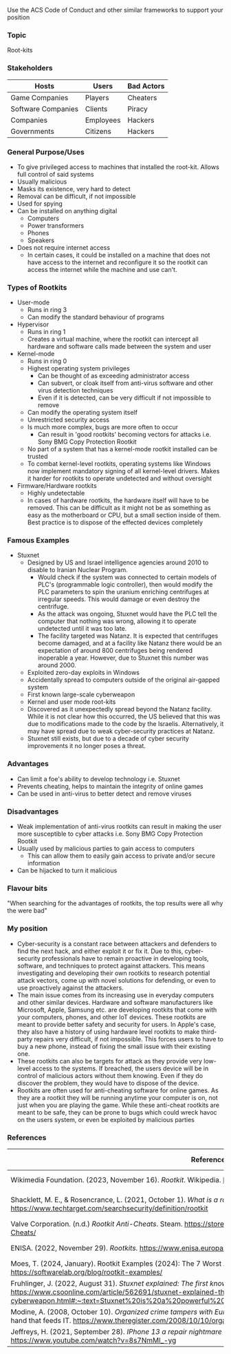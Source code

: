 Use the ACS Code of Conduct and other similar frameworks to support your position




### **Topic**
Root-kits

### **Stakeholders**
| Hosts              | Users     | Bad Actors |
| ------------------ | --------- | ---------- |
| Game Companies     | Players   | Cheaters   |
| Software Companies | Clients   | Piracy     |
| Companies          | Employees | Hackers    |
| Governments        | Citizens  | Hackers           |

### General Purpose/Uses
* To give privileged access to machines that installed the root-kit. Allows full control of said systems
* Usually malicious
* Masks its existence, very hard to detect
* Removal can be difficult, if not impossible
* Used for spying
* Can be installed on anything digital
	* Computers
	* Power transformers
	* Phones
	* Speakers
* Does not require internet access
	* In certain cases, it could be installed on a machine that does not have access to the internet and reconfigure it so the rootkit can access the internet while the machine and use can't.

### Types of Rootkits
* User-mode
	* Runs in ring 3
	* Can modify the standard behaviour of programs
* Hypervisor
	* Runs in ring 1
	* Creates a virtual machine, where the rootkit can intercept all hardware and software calls made between the system and user
* Kernel-mode
	* Runs in ring 0
	* Highest operating system privileges
		* Can be thought of as exceeding administrator access
		* Can subvert, or cloak itself from anti-virus software and other virus detection techniques
		* Even if it is detected, can be very difficult if not impossible to remove
	* Can modify the operating system itself
	* Unrestricted security access
	* Is much more complex, bugs are more often to occur
		* Can result in 'good rootkits' becoming vectors for attacks i.e. Sony BMG Copy Protection Rootkit
	* No part of a system that has a kernel-mode rootkit installed can be trusted
	* To combat kernel-level rootkits, operating systems like Windows now implement mandatory signing of all kernel-level drivers. Makes it harder for rootkits to operate undetected and without oversight
* Firmware/Hardware rootkits
	* Highly undetectable
	* In cases of hardware rootkits, the hardware itself will have to be removed. This can be difficult as it might not be as something as easy as the motherboard or CPU, but a small section inside of them. Best practice is to dispose of the effected devices completely

### Famous Examples
* Stuxnet
	* Designed by US and Israel intelligence agencies around 2010 to disable to Iranian Nuclear Program. 
		* Would check if the system was connected to certain models of PLC's (programmable logic controller), then would modify the PLC parameters to spin the uranium enriching centrifuges at irregular speeds. This would damage or even destroy the centrifuge.
		* As the attack was ongoing, Stuxnet would have the PLC tell the computer that nothing was wrong, allowing it to operate undetected until it was too late.
		* The facility targeted was Natanz. It is expected that centrifuges become damaged, and at a facility like Natanz there would be an expectation of around 800 centrifuges being rendered inoperable a year. However, due to Stuxnet this number was around 2000.
	* Exploited zero-day exploits in Windows
	* Accidentally spread to computers outside of the original air-gapped system
	* First known large-scale cyberweapon
	* Kernel and user mode root-kits
	* Discovered as it unexpectedly spread beyond the Natanz facility. While it is not clear how this occurred, the US believed that this was due to modifications made to the code by the Israelis. Alternatively, it may have spread due to weak cyber-security practices at Natanz.
	* Stuxnet still exists, but due to a decade of cyber security improvements it no longer poses a threat.

### **Advantages**
* Can limit a foe's ability to develop technology i.e. Stuxnet
* Prevents cheating, helps to maintain the integrity of online games
* Can be used in anti-virus to better detect and remove viruses

### **Disadvantages**
* Weak implementation of anti-virus rootkits can result in making the user more susceptible to cyber attacks i.e. Sony BMG Copy Protection Rootkit
* Usually used by malicious parties to gain access to computers
	* This can allow them to easily gain access to private and/or secure information
* Can be hijacked to turn it malicious

### Flavour bits
"When searching for the advantages of rootkits, the top results were all why the were bad"

### My position
* Cyber-security is a constant race between attackers and defenders to find the next hack, and either exploit it or fix it. Due to this, cyber-security professionals have to remain proactive in developing tools, software, and techniques to protect against attackers. This means investigating and developing their own rootkits to research potential attack vectors, come up with novel solutions for defending, or even to use proactively against the attackers.
* The main issue comes from its increasing use in everyday computers and other similar devices. Hardware and software manufacturers like Microsoft, Apple, Samsung etc. are developing rootkits that come with your computers, phones, and other IoT devices. These rootkits are meant to provide better safety and security for users. In Apple's case, they also have a history of using hardware level rootkits to make third-party repairs very difficult, if not impossible. This forces users to have to buy a new phone, instead of fixing the small issue with their existing one.
* These rootkits can also be targets for attack as they provide very low-level access to the systems. If breached, the users device will be in control of malicious actors without them knowing. Even if they do discover the problem, they would have to dispose of the device.
* Rootkits are often used for anti-cheating software for online games. As they are a rootkit they will be running anytime your computer is on, not just when you are playing the game. While these anti-cheat rootkits are meant to be safe, they can be prone to bugs which could wreck havoc on the users system, or even be exploited by malicious parties


### **References**
| References                                                                                                                                                                                                                                                                       | In-text citation                |
| -------------------------------------------------------------------------------------------------------------------------------------------------------------------------------------------------------------------------------------------------------------------------------- | ------------------------------- |
| Wikimedia Foundation. (2023, November 16). _Rootkit_. Wikipedia. https://en.wikipedia.org/wiki/Rootkit                                                                                                                                                                           | (Wikipedia, 2023)               |
| Shacklett, M. E., & Rosencrance, L. (2021, October 1). _What is a rootkit?_. Security. https://www.techtarget.com/searchsecurity/definition/rootkit                                                                                                                              | (Shacklett & Rosencrance, 2021) |
| Valve Corporation. (n.d.) *Rootkit Anti-Cheats*. Steam. https://store.steampowered.com/curator/31718523-Rootkit-Anti-Cheats/                                                                                                                                                     | (Steam, n.d.)                   |
| ENISA. (2022, November 29). _Rootkits_. https://www.enisa.europa.eu/topics/incident-response/glossary/rootkits                                                                                                                                                                   | (ENISA, 2022)                   |
| Moes, T. (2024, January). Rootkit Examples (2024): The 7 Worst Attacks of All Time. _Software Lab_. January 2024, https://softwarelab.org/blog/rootkit-examples/                                                                                                                 | (Moes, 2024)                    |
| Fruhlinger, J. (2022, August 31). _Stuxnet explained: The first known cyberweapon_. CSO Online. https://www.csoonline.com/article/562691/stuxnet-explained-the-first-known-cyberweapon.html#:~:text=Stuxnet%20is%20a%20powerful%20computer,about%20its%20design%20and%20purpose. | (Fruhlinger, 2022)              |
| Modine, A. (2008, October 10). _Organized crime tampers with European card swipe devices_. The Register® - Biting the hand that feeds IT. https://www.theregister.com/2008/10/10/organized_crime_doctors_chip_and_pin_machines/                                                  | (Modine, 2008)                  |
| Jeffreys, H. (2021, September 28). _IPhone 13 a repair nightmare - teardown and repair assessment_. YouTube. https://www.youtube.com/watch?v=8s7NmMl_-yg                                                                                                                                                                                                                                                                                 | (Jeffreys, 2021)                                |

